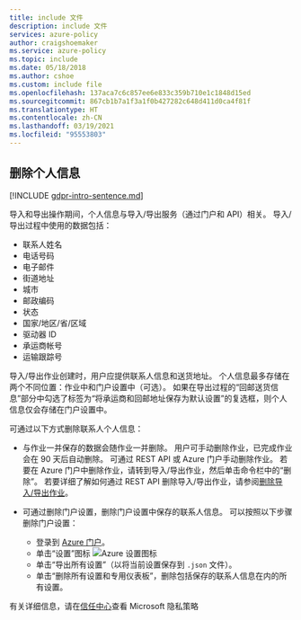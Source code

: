 ```yaml
---
title: include 文件
description: include 文件
services: azure-policy
author: craigshoemaker
ms.service: azure-policy
ms.topic: include
ms.date: 05/18/2018
ms.author: cshoe
ms.custom: include file
ms.openlocfilehash: 137aca7c6c857ee6e833c359b710e1c1848d15ed
ms.sourcegitcommit: 867cb1b7a1f3a1f0b427282c648d411d0ca4f81f
ms.translationtype: HT
ms.contentlocale: zh-CN
ms.lasthandoff: 03/19/2021
ms.locfileid: "95553803"
---
```

## <a name="deleting-personal-information"></a>删除个人信息

[!INCLUDE [gdpr-intro-sentence.md](gdpr-intro-sentence.md)]

导入和导出操作期间，个人信息与导入/导出服务（通过门户和 API）相关。 导入/导出过程中使用的数据包括：

- 联系人姓名
- 电话号码
- 电子邮件
- 街道地址
- 城市
- 邮政编码
- 状态
- 国家/地区/省/区域
- 驱动器 ID
- 承运商帐号
- 运输跟踪号

导入/导出作业创建时，用户应提供联系人信息和送货地址。 个人信息最多存储在两个不同位置：作业中和门户设置中（可选）。 如果在导出过程的“回邮送货信息”部分中勾选了标签为“将承运商和回邮地址保存为默认设置”的复选框，则个人信息仅会存储在门户设置中。

可通过以下方式删除联系人个人信息：

- 与作业一并保存的数据会随作业一并删除。 用户可手动删除作业，已完成作业会在 90 天后自动删除。 可通过 REST API 或 Azure 门户手动删除作业。 若要在 Azure 门户中删除作业，请转到导入/导出作业，然后单击命令栏中的“删除”。 若要详细了解如何通过 REST API 删除导入/导出作业，请参阅[删除导入/导出作业](/previous-versions/azure/storage/common/storage-import-export-cancelling-and-deleting-jobs)。

- 可通过删除门户设置，删除门户设置中保存的联系人信息。 可以按照以下步骤删除门户设置：
  - 登录到 [Azure 门户](https://portal.azure.com)。
  - 单击“设置”图标 ![Azure 设置图标](media/storage-import-export-delete-personal-info/azure-settings-icon.png)
  - 单击“导出所有设置”（以将当前设置保存到 `.json` 文件）。
  - 单击“删除所有设置和专用仪表板”，删除包括保存的联系人信息在内的所有设置。

有关详细信息，请在[信任中心](https://www.microsoft.com/trustcenter)查看 Microsoft 隐私策略